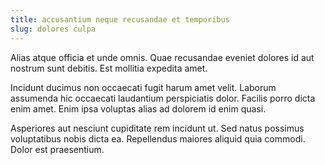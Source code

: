 ```yaml
---
title: accusantium neque recusandae et temporibus
slug: dolores culpa
---
```


Alias atque officia et unde omnis. Quae recusandae eveniet dolores id aut nostrum sunt debitis. Est mollitia expedita amet.

Incidunt ducimus non occaecati fugit harum amet velit. Laborum assumenda hic occaecati laudantium perspiciatis dolor. Facilis porro dicta enim amet. Enim ipsa voluptas alias ad dolorem id enim quasi.

Asperiores aut nesciunt cupiditate rem incidunt ut. Sed natus possimus voluptatibus nobis dicta ea. Repellendus maiores aliquid quia commodi. Dolor est praesentium.
